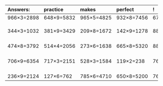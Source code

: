 | Answers: | practice | makes | perfect | ! |
| :--- | :--- | :--- | :--- | :--- |
| 966×3=2898 | 648×9=5832 | 965×5=4825 | 932×8=7456 | 672×6=4032 | 
|   |   |   |   |   | 
|   |   |   |   |   | 
|   |   |   |   |   | 
| 344×3=1032 | 381×9=3429 | 209×8=1672 | 142×9=1278 | 884×6=5304 | 
|   |   |   |   |   | 
|   |   |   |   |   | 
|   |   |   |   |   | 
|   |   |   |   |   | 
| 474×8=3792 | 514×4=2056 | 273×6=1638 | 665×8=5320 | 880×9=7920 | 
|   |   |   |   |   | 
|   |   |   |   |   | 
|   |   |   |   |   | 
|   |   |   |   |   | 
| 706×9=6354 | 717×3=2151 | 528×3=1584 | 119×2=238 | 768×6=4608 | 
|   |   |   |   |   | 
|   |   |   |   |   | 
|   |   |   |   |   | 
|   |   |   |   |   | 
| 236×9=2124 | 127×6=762 | 785×6=4710 | 650×8=5200 | 768×5=3840 | 
